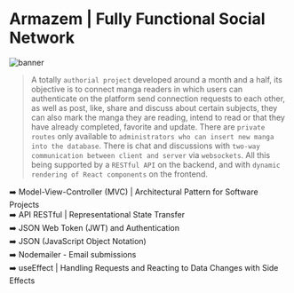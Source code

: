 # Armazem | Fully Functional Social Network

![banner](banner.png)

> A totally `authorial project` developed around a month and a half, its objective is to connect manga readers in which users can authenticate
> on the platform send connection requests to each other, as well as post, like, share and discuss about certain subjects, they can also mark the
> manga they are reading, intend to read or that they have already completed, favorite and update. There are `private routes` only available to 
> `administrators who can insert new manga into the database`. There is chat and discussions with `two-way communication between client and server` 
> via `websockets`. All this being supported by a `RESTful API` on the backend, and with `dynamic rendering of React components` on the frontend.

:arrow_right: Model-View-Controller (MVC) | Architectural Pattern for Software Projects <br /> 
:arrow_right: API RESTful | Representational State Transfer <br /> 
:arrow_right: JSON Web Token (JWT) and Authentication <br /> 
:arrow_right: JSON (JavaScript Object Notation) <br /> 
:arrow_right: Nodemailer - Email submissions <br /> 
:arrow_right: useEffect | Handling Requests and Reacting to Data Changes with Side Effects <br /> 



